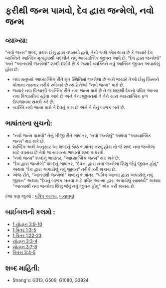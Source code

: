 # ફરીથી જન્મ પામવો, દેવ દ્વારા જન્મેલો, નવો જન્મ 

## વ્યાખ્યા: 

“નવો જન્મ” શબ્દ, પ્રથમ ઈસુ દ્વારા વપરાયો હતો, તેનો અર્થ એમ થાય છે કે જયારે દેવ વ્યક્તિને આત્મિક મૃત્યુમાંથી બદલીને નવું આધ્યાત્મિક જીવન આપે છે.
“દેવ દ્વારા જન્મેલો” અને “આત્માથી જન્મેલો” શબ્દો દર્શાવે છે કે જયારે વ્યક્તિને નવું આત્મિક જીવન અપાયેલું હોય છે.

* બધા મનુષ્યો આધ્યાત્મિક રીતે મૃત સ્થિતિમાં જન્મેલા છે અને જયારે તેઓ ઈસુ ખ્રિસ્તને પોતાના તારનાર તરીકે સ્વીકારે છે ત્યારે તેઓ “નવો જન્મ” પામે છે.
* જયારે નવા વિશ્વાસી આત્મિક રીતે નવા જન્મ પામે છે તે જ ક્ષણથી દેવનો પવિત્ર આત્મા નવા વિશ્વાસીમાં રહેવા આવે છે અને તેના જીવનમાં તે તેને સારા આધ્યાત્મિક ફળ ઉપજાવવા સમર્થ કરે છે.
* વ્યક્તિ નવો જન્મ પામે તે દેવનું કામ છે અને તે તેનું બાળક બને છે.

## ભાષાંતરના સુચનો: 

* “નવો જન્મ પામવો” તેનું બીજી રીતે ભાષાંતર, “નવો જન્મેલું” અથવા “આધ્યાત્મિક જન્મ” થઇ શકે છે.
* શાબ્દિક અર્થ અનુસાર આ શબ્દનું શ્રેષ્ઠ ભાષાંતર કરવું હોય તો જે શબ્દ નવા જન્મેલા માટે વપરાય છે તેવો જ સામાન્ય ભાષાનો શબ્દ વાપરવો.
* “નવો જન્મ” શબ્દનું ભાષાંતર, “આધ્યાત્મિક જન્મ” થઇ શકે છે.
* “દેવ દ્વારા જન્મેલો” શબ્દનું ભાષાંતર, “દેવના દ્વારા નવા જન્મેલા શિશુ જેવું જીવન હોવું” અથવા “દેવ દ્વારા અપાયેલું નવું જીવન” તરીકે કરી શકાય છે.
* એજ રીતે, “આત્માથી જન્મેલો” શબ્દનું ભાષાંતર, “પવિત્ર આત્મા દ્વારા અપાયેલું નવું જીવન” અથવા “દેવનું બાળક બનવા માટે પવિત્ર આત્મા દ્વારા અપાયેલું સામર્થ્ય” અથવા “આત્માથી નવા જન્મેલા શિશુ જેવું નવું જીવન હોવું” એમ કરી શકાય છે.

(આ પણ જુઓ : [પવિત્ર આત્મા](../kt/holyspirit.md), [બચાવવું](../kt/save.md))

## બાઈબલની કલમો : 

* [1 યોહાન 3:9-10](rc://gu/tn/help/1jn/03/09)
* [1 પિતર 1:3-5](rc://gu/tn/help/1pe/01/03)
* [1 પિતર 1:22-23](rc://gu/tn/help/1pe/01/22)
* [યોહાન 3:3-4](rc://gu/tn/help/jhn/03/03)
* [યોહાન 3:7-8](rc://gu/tn/help/jhn/03/07)
* [તિતસ 3:4-5](rc://gu/tn/help/tit/03/04)

## શબ્દ માહિતી: 

* Strong's: G313, G509, G1080, G3824
